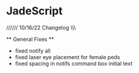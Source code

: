 # JadeScript

////// 10/16/22 Changelog \\\\\\

** General Fixes ** 


- fixed notify all
- fixed laser eye placement for female peds
- fixed spacing in notifs command box initial text
